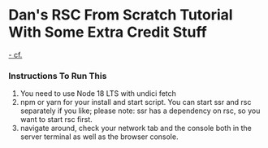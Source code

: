 # Dan's RSC From Scratch Tutorial With Some Extra Credit Stuff

[- cf.](https://github.com/reactwg/server-components/discussions/5)

### Instructions To Run This

1. You need to use Node 18 LTS with undici fetch
2. npm or yarn for your install and start script. You can start ssr and rsc separately if you like; please note: ssr has a dependency on rsc, so you want to start rsc first.
3. navigate around, check your network tab and the console both in the server terminal as well as the browser console.
